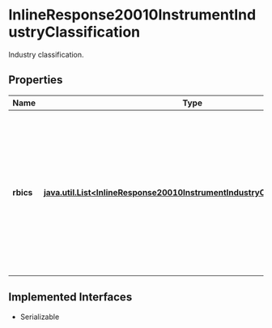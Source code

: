 

# InlineResponse20010InstrumentIndustryClassification

Industry classification.

## Properties

Name | Type | Description | Notes
------------ | ------------- | ------------- | -------------
**rbics** | [**java.util.List&lt;InlineResponse20010InstrumentIndustryClassificationRbics&gt;**](InlineResponse20010InstrumentIndustryClassificationRbics.md) | Classification based on FactSet Revere Business Industry Classification System (RBICS). The categories are arranged in a hierarchy, with level 1 representing the most coarse granularity and further levels successively refining the granularity. See endpoint &#x60;/category/listBySystem&#x60; for category system 48 for possible values. |  [optional]


## Implemented Interfaces

* Serializable


